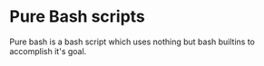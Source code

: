 Pure Bash scripts
=================

Pure bash is a bash script which uses nothing but bash builtins to accomplish it's goal.
